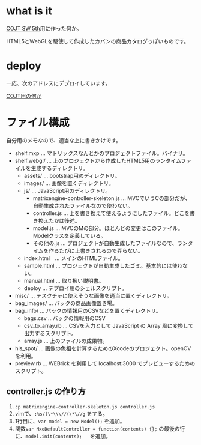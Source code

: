 # what is it

[COJT SW 5th](http://inf.tsukuba.ac.jp/ET-COJT/)用に作った何か。

HTML5とWebGLを駆使して作成したカバンの商品カタログっぽいものです。

# deploy

一応、次のアドレスにデプロイしています。

[COJT用の何か](http://gam0022.net/app/shelf/)

# ファイル構成

自分用のメモなので、適当な上に書きかけです。

* shelf.mxp ... マトリックスなんとかのプロジェクトファイル。バイナリ。
* shelf.webgl/ ... 上のプロジェクトから作成したHTML5用のランタイムファイルを生成するディレクトリ。
    * assets/ ... bootstrap用のディレクトリ。
    * images/ ... 画像を置くディレクトリ。
    * js/ ... JavaScript用のディレクトリ。
        * matrixengine-controller-skeleton.js  ... MVCでいうCの部分だが、自動生成されたファイルなので使わない。
        * controller.js ... 上を書き換えて使えるようにしたファイル。どこを書き換えたかは後述。
        * model.js ... MVCのMの部分。ほとんどの変更はこのファイル。Modelクラスを定義している。
        * その他の.js ... プロジェクトが自動生成したファイルなので、ランタイムを作るたびに上書きされるので弄らない。
    * index.html　... メインのHTMLファイル。
    * sample.html ... プロジェクトが自動生成したゴミ。基本的には使わない。
    * manual.html ... 取り扱い説明書。
    * deploy ... デプロイ用のシェルスクリプト。
* misc/ ... テスクチャに使えそうな画像を適当に置くディレクトリ。
* bag_images/ ... バックの商品画像置き場。
* bag\_info/ ... バックの情報用のCSVなどを置くディレクトリ。
    * bags.csv ...バックの情報用のCSV
    * csv_to_array.rb ... CSVを入力として JavaScript の Array 風に変換して出力するスクリプト。
    * array.js ... 上のファイルの成果物。
* hls_spot/ ... 画像の色相を計算するためのXcodeのプロジェクト。openCVを利用。
* preview.rb ... WEBrick を利用して localhost:3000 でプレビューするためのスクリプト。

## controller.js の作り方

1. `cp matrixengine-controller-skeleton.js controller.js`
2. vimで、`:%s/(\*\\\//(\*\//g` をする。
3. 1行目に、`var model = new Model();` を追加。
4. 関数`var MxeDefaultController = function(contents) {};` の最後の行に、`model.init(contents); `　を追加。
